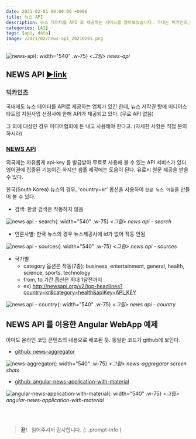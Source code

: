 ```yaml
---
date: 2021-02-01 00:00:00 +0900
title: 뉴스 API
description: 뉴스 데이터를 API 로 제공하는 서비스를 알아보았습니다. 국내는 빅카인즈, 영어권에 NEWS API 가 있습니다. 국내의 경우 연구과제용으로 쓰지 못합니다.
categories: [AI]
tags: [api, data]
image: /2021/02/news-api_20210201.png
---
```


![news-api](/2021/02/news-api_20210201.png){: width="540" .w-75}
_&lt;그림&gt; news-api_

## NEWS API [&#9658;link](https://newsapi.org/)

### [빅카인즈](https://www.bigkinds.or.kr/)

국내에도 뉴스 데이터를 API로 제공하는 업체가 있긴 한데, 뉴스 저작권 탓에 미디어스타트업 지원사업 선정사에 한해 API가 제공되고 있다. (무료 API 없음)

그 외에 대상인 경우 미디어협회에 돈 내고 사용해야 한다고. (자세한 사항은 직접 문의하시라)

### [NEWS API](https://newsapi.org/)

외국에는 자유롭게 api-key 를 발급받아 무료로 사용해 볼 수 있는 API 서비스가 있다. 영어권에 집중된 기능이긴 하지만 샘플 제작에는 도움이 된다. 유료시 원문 제공을 받을 수 있다.

한국(South Korea) 뉴스의 경우, 'country=kr' 옵션을 사용하여 `한글 뉴스 어플`을 만들어 볼 수 있다.

- 검색: 한글 검색은 작동하지 않음<br>

![news api - search](/2021/02/news-api-search-with-terms_20210201.png){: width="540" .w-75}
_&lt;그림&gt; news api - search_

- 언론사별: 한국 뉴스의 경우 뉴스제공사에 id가 없어 작동 안됨<br>

![news api - sources](/2021/02/news-api-sources_20210201.png){: width="540" .w-75}
_&lt;그림&gt; news api - sources_

- 국가별
  - category 옵션은 작동(7종): business, entertainment, general, health, science, sports, technology
  - from, to 기간 옵션은 최대 1달전까지
  - ex) http://newsapi.org/v2/top-headlines?country=kr&category=health&apiKey=API_KEY    

![news api - country](/2021/02/news-api-country_20210201.png){: width="540" .w-75}
_&lt;그림&gt; news api - country_

## NEWS API 를 이용한 Angular WebApp 예제

아마도 온라인 코딩 콘텐츠의 내용으로 배포된 듯. 동일한 코드가 github에 보인다.

- [github: news-aggregator](https://github.com/SteveEvrard/news-aggregator)

![news-aggregator](https://miro.medium.com/max/1400/1*bOxBX0VVGe_mgOYXkMkGWA.png){: width="540" .w-75}
_&lt;그림&gt; news-aggregator screen shots_

- [github: angular-news-application-with-material](https://github.com/rachidsakara/angular-news-application-with-material)

![angular-news-application-with-material](https://github.com/rachidsakara/angular-news-application-with-material/raw/master/screenshots/overview.PNG?raw=true){: width="540" .w-75}
_&lt;그림&gt; angular-news-application-with-material_

&nbsp; <br />
&nbsp; <br />

> **끝!** &nbsp; 읽어주셔서 감사합니다.
{: .prompt-info }
